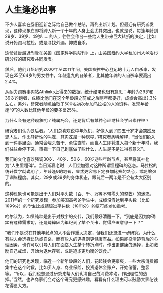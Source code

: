 # 人生逢必出事

不少人喜欢在辞旧迎新之际给自己做个总结，再列出新计划。但最近有研究者发现，这种现象在即将跨入新一个十年的人身上会尤其突出。也就是说，每逢年龄到29岁、39岁、49岁……的人，往往会作出一些给人生带来巨大转折的决定，比如说开始跑马拉松，或是寻找外遇，抑或自杀。 

这份报告最近刊登在美国《国家科学院院刊》上，由美国纽约大学和加州大学洛杉矶分校的研究者共同发表。 

然后，他们开始研究2000年至2011年间，美国疾控中心登记的十万人自杀率，发现在25至64岁的男女性中，年龄逢九的自杀者，比其他年龄的人自杀率要高出2.4%。 

从耐力跑赛事网站Athlinks上得来的数据，统计结果也很有意思：年龄为29岁和39岁的跑者，成绩比他们在这个年龄段之前或之后两年都要好，成绩会高出2.3%左右。另外，研究者随机抽取了500名初次参加马拉松的人的资料，发现年龄逢“9”的人数比其他年龄的要多出25%。 

为什么会有这种现象呢？纯属巧合，还是背后有某种心理或社会学因素作怪？ 

研究者们认为是后者。“人们总喜欢说中年危机，好像人到了四五十岁才会突然反思人生，作出转折性的决定，其实这是一种误导。”研究者奥特解释，“当他们投入到一件事里面，通常会埋头苦干、勇往直前。而当人生即将进入每个新十年时，我们往往会停下来，审视一下自己到底做了些什么，人生是不是过得有意义”。 

我们的文化喜欢强调30岁、40岁、50岁、60岁这些年龄节点，甚至将其神化为“人生里程碑”。当日渐衰老时，人们会加强对这种所谓里程碑的迷恋。马拉松的统计数字就说明了，年龄逢9的跑者，显然更容易下定参加比赛的决心，或是增强了训练程度。其实，29岁或39岁的身体状态，跟前后一两年是不会有太大区别的。 

这种现象也可能是出于人们对平头数（百、千、万等不带零头的整数）的迷恋。2011年的一个研究发现，参加美国高考的学生中，成绩没有达到平头数（比如1899分）的学生比成绩超过平头数（1801分）的更可能参加重考。 

哈尔认为，如果纯粹是出于对数字的交代，我们最好清醒一下。“到底是因为你确实有这种需求呢，还是纯粹因为年纪到了某个关卡，觉得应该意思一下？” 

“我们不是说在其他年龄点的人不会作重大决定，但我们还想进一步研究，为什么有些人会选择出轨或自杀，而有些人的选择则更健康有益。如果能搞清楚背后的心理因素，也许可以引导人们在面临人生某个转折点时，作出更健康的选择，比如激励自己戒烟，开始为退休存钱，或是追求更均衡的饮食。” 

他们的研究也发现，临近一个新年龄段的人们，花起钱会更豪爽，一些大宗消费都集中在这个时段，比如买人身、商业保险，投资退休金账户，开始储蓄，整容等。“所以，我们也想通过研究来帮人们认清自己的消费冲动，作出理性的选择。”当然，也许商家们会对这个研究更感兴趣，看看有什么理由可以鼓励大家花钱花得更大方。
